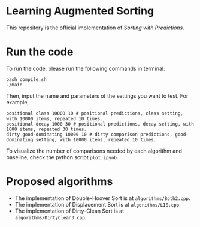 
# Learning Augmented Sorting
This repository is the official implementation of *Sorting with Predictions*.

# Run the code
To run the code, please run the following commands in terminal:
```
bash compile.sh
./main
```
Then, input the name and parameters of the settings you want to test. For example,
```
positional class 10000 10 # positional predictions, class setting, with 10000 items, repeated 10 times.
positional decay 1000 30 # positional predictions, decay setting, with 1000 items, repeated 30 times.
dirty good-dominating 10000 10 # dirty comparison predictions, good-dominating setting, with 10000 items, repeated 10 times.
```

To visualize the number of comparisons needed by each algorithm and baseline, check the python script `plot.ipynb`.

# Proposed algorithms
- The implementation of Double-Hoover Sort is at `algorithms/Both2.cpp`.
- The implementation of Displacement Sort is at `algorithms/LIS.cpp`.
- The implementation of Dirty-Clean Sort is at `algorithms/DirtyClean3.cpp`.